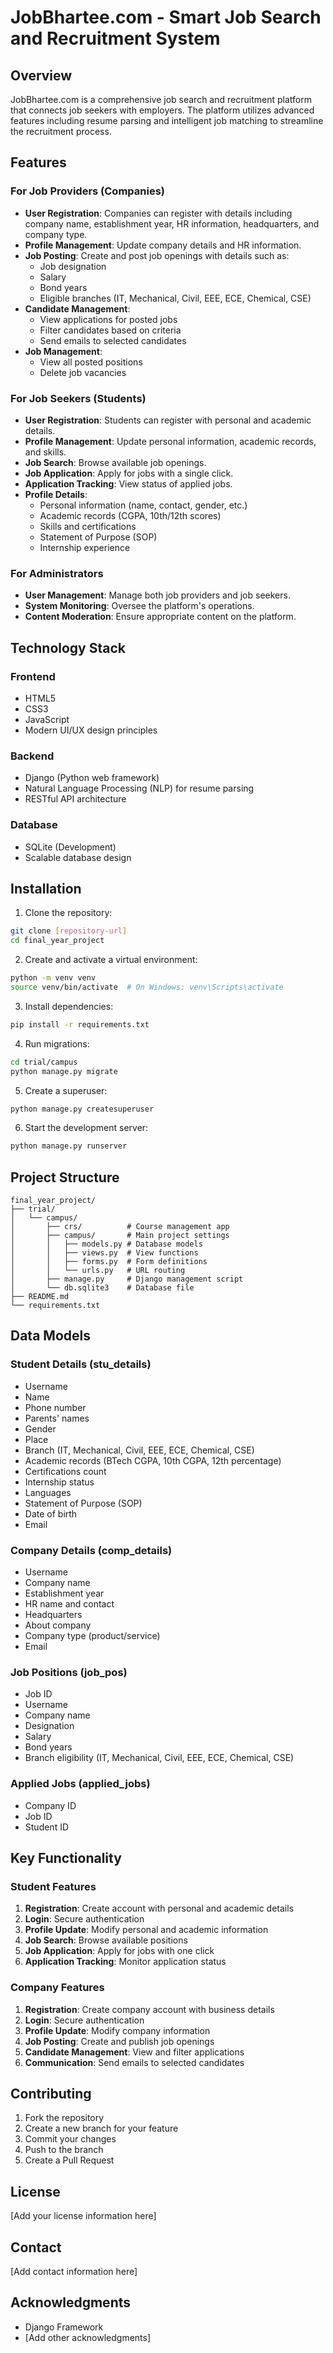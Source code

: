 # JobBhartee.com - Smart Job Search and Recruitment System

## Overview
JobBhartee.com is a comprehensive job search and recruitment platform that connects job seekers with employers. The platform utilizes advanced features including resume parsing and intelligent job matching to streamline the recruitment process.

## Features

### For Job Providers (Companies)
- **User Registration**: Companies can register with details including company name, establishment year, HR information, headquarters, and company type.
- **Profile Management**: Update company details and HR information.
- **Job Posting**: Create and post job openings with details such as:
  - Job designation
  - Salary
  - Bond years
  - Eligible branches (IT, Mechanical, Civil, EEE, ECE, Chemical, CSE)
- **Candidate Management**: 
  - View applications for posted jobs
  - Filter candidates based on criteria
  - Send emails to selected candidates
- **Job Management**:
  - View all posted positions
  - Delete job vacancies

### For Job Seekers (Students)
- **User Registration**: Students can register with personal and academic details.
- **Profile Management**: Update personal information, academic records, and skills.
- **Job Search**: Browse available job openings.
- **Job Application**: Apply for jobs with a single click.
- **Application Tracking**: View status of applied jobs.
- **Profile Details**:
  - Personal information (name, contact, gender, etc.)
  - Academic records (CGPA, 10th/12th scores)
  - Skills and certifications
  - Statement of Purpose (SOP)
  - Internship experience

### For Administrators
- **User Management**: Manage both job providers and job seekers.
- **System Monitoring**: Oversee the platform's operations.
- **Content Moderation**: Ensure appropriate content on the platform.

## Technology Stack

### Frontend
- HTML5
- CSS3
- JavaScript
- Modern UI/UX design principles

### Backend
- Django (Python web framework)
- Natural Language Processing (NLP) for resume parsing
- RESTful API architecture

### Database
- SQLite (Development)
- Scalable database design

## Installation

1. Clone the repository:
```bash
git clone [repository-url]
cd final_year_project
```

2. Create and activate a virtual environment:
```bash
python -m venv venv
source venv/bin/activate  # On Windows: venv\Scripts\activate
```

3. Install dependencies:
```bash
pip install -r requirements.txt
```

4. Run migrations:
```bash
cd trial/campus
python manage.py migrate
```

5. Create a superuser:
```bash
python manage.py createsuperuser
```

6. Start the development server:
```bash
python manage.py runserver
```

## Project Structure
```
final_year_project/
├── trial/
│   └── campus/
│       ├── crs/          # Course management app
│       ├── campus/       # Main project settings
│       │   ├── models.py # Database models
│       │   ├── views.py  # View functions
│       │   ├── forms.py  # Form definitions
│       │   └── urls.py   # URL routing
│       ├── manage.py     # Django management script
│       └── db.sqlite3    # Database file
├── README.md
└── requirements.txt
```

## Data Models

### Student Details (stu_details)
- Username
- Name
- Phone number
- Parents' names
- Gender
- Place
- Branch (IT, Mechanical, Civil, EEE, ECE, Chemical, CSE)
- Academic records (BTech CGPA, 10th CGPA, 12th percentage)
- Certifications count
- Internship status
- Languages
- Statement of Purpose (SOP)
- Date of birth
- Email

### Company Details (comp_details)
- Username
- Company name
- Establishment year
- HR name and contact
- Headquarters
- About company
- Company type (product/service)
- Email

### Job Positions (job_pos)
- Job ID
- Username
- Company name
- Designation
- Salary
- Bond years
- Branch eligibility (IT, Mechanical, Civil, EEE, ECE, Chemical, CSE)

### Applied Jobs (applied_jobs)
- Company ID
- Job ID
- Student ID

## Key Functionality

### Student Features
1. **Registration**: Create account with personal and academic details
2. **Login**: Secure authentication
3. **Profile Update**: Modify personal and academic information
4. **Job Search**: Browse available positions
5. **Job Application**: Apply for jobs with one click
6. **Application Tracking**: Monitor application status

### Company Features
1. **Registration**: Create company account with business details
2. **Login**: Secure authentication
3. **Profile Update**: Modify company information
4. **Job Posting**: Create and publish job openings
5. **Candidate Management**: View and filter applications
6. **Communication**: Send emails to selected candidates

## Contributing
1. Fork the repository
2. Create a new branch for your feature
3. Commit your changes
4. Push to the branch
5. Create a Pull Request

## License
[Add your license information here]

## Contact
[Add contact information here]

## Acknowledgments
- Django Framework
- [Add other acknowledgments]
